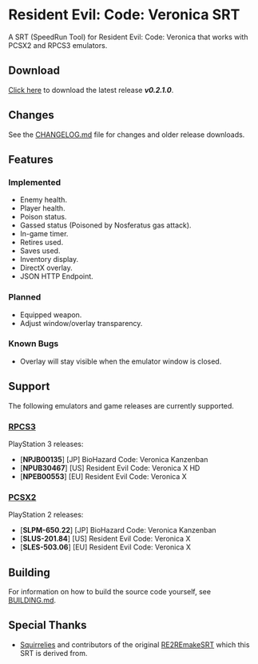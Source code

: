 # Resident Evil: Code: Veronica SRT
A SRT (SpeedRun Tool) for Resident Evil: Code: Veronica that works with PCSX2 and RPCS3 emulators.

## Download

[Click here](https://github.com/kapdap/re-cvx-srt/releases/download/0.2.1.0/re-cvx-srt_v0.2.1.0.zip) to download the latest release ***v0.2.1.0***.

## Changes

See the [CHANGELOG.md](CHANGELOG.md) file for changes and older release downloads.

## Features

### Implemented

* Enemy health.
* Player health.
* Poison status.
* Gassed status (Poisoned by Nosferatus gas attack).
* In-game timer.
* Retires used.
* Saves used.
* Inventory display.
* DirectX overlay.
* JSON HTTP Endpoint.

### Planned

* Equipped weapon.
* Adjust window/overlay transparency.

### Known Bugs

* Overlay will stay visible when the emulator window is closed.

## Support
The following emulators and game releases are currently supported.

### [RPCS3](https://rpcs3.net/)
PlayStation 3 releases:
  - [**NPJB00135**] [JP] BioHazard Code: Veronica Kanzenban
  - [**NPUB30467**] [US] Resident Evil Code: Veronica X HD
  - [**NPEB00553**] [EU] Resident Evil Code: Veronica X

### [PCSX2](https://pcsx2.net/)
PlayStation 2 releases:
  - [**SLPM-650.22**] [JP] BioHazard Code: Veronica Kanzenban 
  - [**SLUS-201.84**] [US] Resident Evil Code: Veronica X
  - [**SLES-503.06**] [EU] Resident Evil Code: Veronica X

## Building

For information on how to build the source code yourself, see [BUILDING.md](BUILDING.md).

## Special Thanks

* [Squirrelies](https://github.com/Squirrelies) and contributors of the original [RE2REmakeSRT](https://github.com/Squirrelies/RE2REmakeSRT) which this SRT is derived from.
